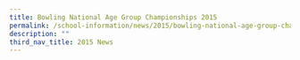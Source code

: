 ```yaml
---
title: Bowling National Age Group Championships 2015
permalink: /school-information/news/2015/bowling-national-age-group-championship/
description: ""
third_nav_title: 2015 News
---
```


